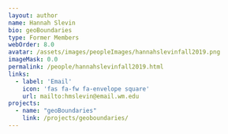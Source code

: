 ```yaml
---
layout: author
name: Hannah Slevin
bio: geoBoundaries
type: Former Members
webOrder: 8.0
avatar: /assets/images/peopleImages/hannahslevinfall2019.png
imageMask: 0.0
permalink: /people/hannahslevinfall2019.html 
links:
  - label: 'Email'
    icon: 'fas fa-fw fa-envelope square'
    url: mailto:hmslevin@email.wm.edu
projects:
  - name: "geoBoundaries"
    link: /projects/geoboundaries/
---
```

